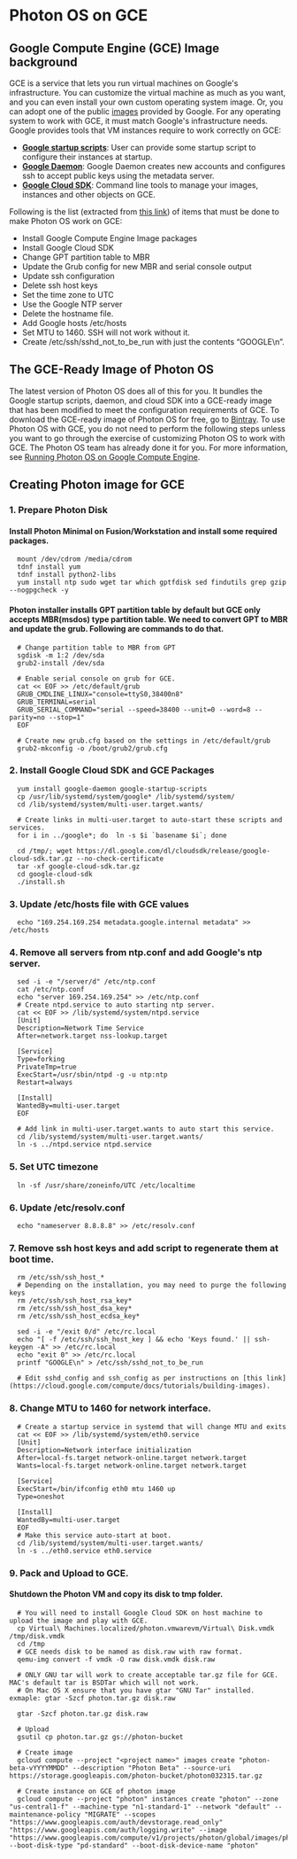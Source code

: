 # Photon OS on GCE

## Google Compute Engine (GCE) Image background
GCE is a service that lets you run virtual machines on Google's infrastructure. You can customize the virtual machine as much as you want, and you can even install your own custom operating system image. Or, you can adopt one of the public [images](https://cloud.google.com/compute/docs/operating-systems/) provided by Google. For any operating system to work with GCE, it must match Google's infrastructure needs. 
Google provides tools that VM instances require to work correctly on GCE:

 *   __[Google startup scripts](https://cloud.google.com/compute/docs/startupscript)__: User can provide some startup script to configure their instances at startup.
 *   __[Google Daemon](https://cloud.google.com/compute/docs/metadata)__: Google Daemon creates new accounts and configures ssh to accept public keys using the metadata server.
 *   __[Google Cloud SDK](https://cloud.google.com/sdk/)__: Command line tools to manage your images, instances and other objects on GCE.

Following is the list (extracted from [this link](https://cloud.google.com/compute/docs/tutorials/building-images)) of items that must be done to make Photon OS work on GCE:

 *   Install Google Compute Engine Image packages
 *   Install Google Cloud SDK
 *   Change GPT partition table to MBR 
 *   Update the Grub config for new MBR and serial console output
 *   Update ssh configuration
 *   Delete ssh host keys
 *   Set the time zone to UTC
 *   Use the Google NTP server
 *   Delete the hostname file.
 *   Add Google hosts /etc/hosts
 *   Set MTU to 1460. SSH will not work without it.
 *   Create /etc/ssh/sshd_not_to_be_run with just the contents “GOOGLE\n”.

## The GCE-Ready Image of Photon OS 

The latest version of Photon OS does all of this for you. It bundles the Google startup scripts, daemon, and cloud SDK into a GCE-ready image that has been modified to meet the configuration requirements of GCE. To download the GCE-ready image of Photon OS for free, go to [Bintray](https://bintray.com/vmware/photon/). To use Photon OS with GCE, you do not need to perform the following steps unless you want to go through the exercise of customizing Photon OS to work with GCE. The Photon OS team has already done it for you. For more information, see [Running Photon OS on Google Compute Engine](Running-Photon-OS-on-Google-Compute-Engine.md). 

## Creating Photon image for GCE
### 1. Prepare Photon Disk
#### Install Photon Minimal on Fusion/Workstation and install some required packages.
      mount /dev/cdrom /media/cdrom
      tdnf install yum
      tdnf install python2-libs
      yum install ntp sudo wget tar which gptfdisk sed findutils grep gzip --nogpgcheck -y

#### Photon installer installs GPT partition table by default but GCE only accepts MBR(msdos) type partition table. We need to convert GPT to MBR and update the grub. Following are commands to do that.
  
      # Change partition table to MBR from GPT
      sgdisk -m 1:2 /dev/sda
      grub2-install /dev/sda
      
      # Enable serial console on grub for GCE.
      cat << EOF >> /etc/default/grub
      GRUB_CMDLINE_LINUX="console=ttyS0,38400n8"
      GRUB_TERMINAL=serial
      GRUB_SERIAL_COMMAND="serial --speed=38400 --unit=0 --word=8 --parity=no --stop=1"
      EOF
      
      # Create new grub.cfg based on the settings in /etc/default/grub
      grub2-mkconfig -o /boot/grub2/grub.cfg
      
### 2. Install Google Cloud SDK and GCE Packages
      yum install google-daemon google-startup-scripts
      cp /usr/lib/systemd/system/google* /lib/systemd/system/
      cd /lib/systemd/system/multi-user.target.wants/
      
      # Create links in multi-user.target to auto-start these scripts and services.
      for i in ../google*; do  ln -s $i `basename $i`; done
      
      cd /tmp/; wget https://dl.google.com/dl/cloudsdk/release/google-cloud-sdk.tar.gz --no-check-certificate
      tar -xf google-cloud-sdk.tar.gz
      cd google-cloud-sdk
      ./install.sh
### 3. Update /etc/hosts file with GCE values
      echo "169.254.169.254 metadata.google.internal metadata" >> /etc/hosts
### 4. Remove all servers from ntp.conf and add Google's ntp server.
      sed -i -e "/server/d" /etc/ntp.conf
      cat /etc/ntp.conf
      echo "server 169.254.169.254" >> /etc/ntp.conf
      # Create ntpd.service to auto starting ntp server.
      cat << EOF >> /lib/systemd/system/ntpd.service
      [Unit]
      Description=Network Time Service
      After=network.target nss-lookup.target

      [Service]
      Type=forking
      PrivateTmp=true
      ExecStart=/usr/sbin/ntpd -g -u ntp:ntp
      Restart=always
      
      [Install]
      WantedBy=multi-user.target
      EOF
      
      # Add link in multi-user.target.wants to auto start this service.
      cd /lib/systemd/system/multi-user.target.wants/
      ln -s ../ntpd.service ntpd.service
      
### 5. Set UTC timezone
      ln -sf /usr/share/zoneinfo/UTC /etc/localtime

### 6. Update /etc/resolv.conf
      echo "nameserver 8.8.8.8" >> /etc/resolv.conf

### 7. Remove ssh host keys and add script to regenerate them at boot time.
      rm /etc/ssh/ssh_host_*
      # Depending on the installation, you may need to purge the following keys
      rm /etc/ssh/ssh_host_rsa_key*
      rm /etc/ssh/ssh_host_dsa_key*
      rm /etc/ssh/ssh_host_ecdsa_key*

      sed -i -e "/exit 0/d" /etc/rc.local
      echo "[ -f /etc/ssh/ssh_host_key ] && echo 'Keys found.' || ssh-keygen -A" >> /etc/rc.local
      echo "exit 0" >> /etc/rc.local
      printf "GOOGLE\n" > /etc/ssh/sshd_not_to_be_run
      
      # Edit sshd_config and ssh_config as per instructions on [this link](https://cloud.google.com/compute/docs/tutorials/building-images).
      
### 8. Change MTU to 1460 for network interface.
      # Create a startup service in systemd that will change MTU and exits
      cat << EOF >> /lib/systemd/system/eth0.service
      [Unit]
      Description=Network interface initialization
      After=local-fs.target network-online.target network.target
      Wants=local-fs.target network-online.target network.target

      [Service]
      ExecStart=/bin/ifconfig eth0 mtu 1460 up
      Type=oneshot

      [Install]
      WantedBy=multi-user.target
      EOF
      # Make this service auto-start at boot.
      cd /lib/systemd/system/multi-user.target.wants/
      ln -s ../eth0.service eth0.service

### 9. Pack and Upload to GCE.
#### Shutdown the Photon VM and copy its disk to tmp folder.       
      # You will need to install Google Cloud SDK on host machine to upload the image and play with GCE.
      cp Virtual\ Machines.localized/photon.vmwarevm/Virtual\ Disk.vmdk /tmp/disk.vmdk
      cd /tmp
      # GCE needs disk to be named as disk.raw with raw format.
      qemu-img convert -f vmdk -O raw disk.vmdk disk.raw
      
      # ONLY GNU tar will work to create acceptable tar.gz file for GCE. MAC's default tar is BSDTar which will not work. 
      # On Mac OS X ensure that you have gtar "GNU Tar" installed. exmaple: gtar -Szcf photon.tar.gz disk.raw 

      gtar -Szcf photon.tar.gz disk.raw 
      
      # Upload
      gsutil cp photon.tar.gz gs://photon-bucket
      
      # Create image
      gcloud compute --project "<project name>" images create "photon-beta-vYYYYMMDD" --description "Photon Beta" --source-uri https://storage.googleapis.com/photon-bucket/photon032315.tar.gz
      
      # Create instance on GCE of photon image
      gcloud compute --project "photon" instances create "photon" --zone "us-central1-f" --machine-type "n1-standard-1" --network "default" --maintenance-policy "MIGRATE" --scopes "https://www.googleapis.com/auth/devstorage.read_only" "https://www.googleapis.com/auth/logging.write" --image "https://www.googleapis.com/compute/v1/projects/photon/global/images/photon" --boot-disk-type "pd-standard" --boot-disk-device-name "photon"

